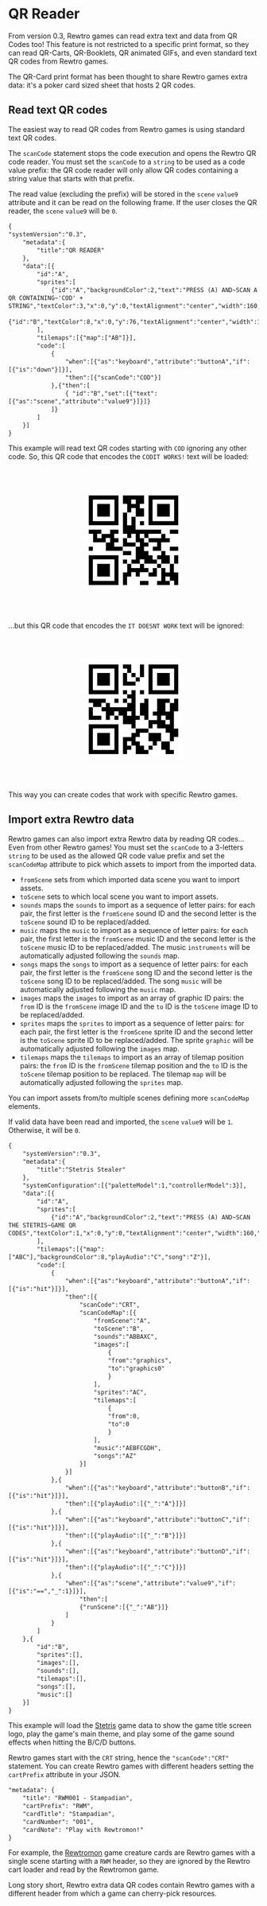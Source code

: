 # QR Reader

From version 0.3, Rewtro games can read extra text and data from QR Codes too! This feature is not restricted to a specific print format, so they can read QR-Carts, QR-Booklets, QR animated GIFs, and even standard text QR codes from Rewtro games.

The QR-Card print format has been thought to share Rewtro games extra data: it's a poker card sized sheet that hosts 2 QR codes.

## Read text QR codes

The easiest way to read QR codes from Rewtro games is using standard text QR codes.

The `scanCode` statement stops the code execution and opens the Rewtro QR code reader. You must set the `scanCode` to a `string` to be used as a code value prefix: the QR code reader will only allow QR codes containing a string value that starts with that prefix.

The read value (excluding the prefix) will be stored in the `scene` `value9` attribute and it can be read on the following frame. If the user closes the QR reader, the  `scene` `value9` will be `0`.

```
{
"systemVersion":"0.3",
	"metadata":{
		"title":"QR READER"
	},
	"data":[{
		"id":"A",
		"sprites":[
			{"id":"A","backgroundColor":2,"text":"PRESS (A) AND~SCAN A QR CONTAINING~'COD' + STRING","textColor":3,"x":0,"y":0,"textAlignment":"center","width":160,"height":24},
			{"id":"B","textColor":8,"x":0,"y":76,"textAlignment":"center","width":160,"height":8}
		],
		"tilemaps":[{"map":["AB"]}],
		"code":[
			{
				"when":[{"as":"keyboard","attribute":"buttonA","if":[{"is":"down"}]}],
				"then":[{"scanCode":"COD"}]
			},{"then":[
				{ "id":"B","set":[{"text":[{"as":"scene","attribute":"value9"}]}]}
			]}
		]
	}]
}
```

This example will read text QR codes starting with `COD` ignoring any other code. So, this QR code that encodes the `CODIT WORKS!` text will be loaded:

<div align="center" style="margin:60px 0">
	<p><img src="images/qrcode-itworks.png"></p>
</div>

...but this QR code that encodes the `IT DOESNT WORK` text will be ignored:

<div align="center" style="margin:60px 0">
	<p><img src="images/qrcode-itdoesntwork.png"></p>
</div>

This way you can create codes that work with specific Rewtro games.

## Import extra Rewtro data

Rewtro games can also import extra Rewtro data by reading QR codes... Even from other Rewtro games! You must set the `scanCode` to a 3-letters `string` to be used as the allowed QR code value prefix and set the `scanCodeMap` attribute to pick which assets to import from the imported data.

  * `fromScene` sets from which imported data scene you want to import assets.
  * `toScene` sets to which local scene you want to import assets.
  * `sounds` maps the `sounds` to import as a sequence of letter pairs: for each pair, the first letter is the `fromScene` sound ID and the second letter is the `toScene` sound ID to be replaced/added.
  * `music` maps the `music` to import as a sequence of letter pairs: for each pair, the first letter is the `fromScene` music ID and the second letter is the `toScene` music ID to be replaced/added. The music `instruments` will be automatically adjusted following the `sounds` map.
  * `songs` maps the `songs` to import as a sequence of letter pairs: for each pair, the first letter is the `fromScene` song ID and the second letter is the `toScene` song ID to be replaced/added. The song `music` will be automatically adjusted following the `music` map.
  * `images` maps the `images` to import as an array of graphic ID pairs: the `from` ID is the `fromScene` image ID and the `to` ID is the `toScene` image ID to be replaced/added.
  * `sprites` maps the `sprites` to import as a sequence of letter pairs: for each pair, the first letter is the `fromScene` sprite ID and the second letter is the `toScene` sprite ID to be replaced/added. The sprite `graphic` will be automatically adjusted following the `images` map.
  * `tilemaps` maps the `tilemaps` to import as an array of tilemap position pairs: the `from` ID is the `fromScene` tilemap position and the `to` ID is the `toScene` tilemap position to be replaced. The tilemap `map` will be automatically adjusted following the `sprites` map.

You can import assets from/to multiple scenes defining more `scanCodeMap` elements.

If valid data have been read and imported, the  `scene` `value9` will be `1`. Otherwise, it will be `0`.

```
{
	"systemVersion":"0.3",
	"metadata":{
		"title":"Stetris Stealer"
	},
	"systemConfiguration":[{"paletteModel":1,"controllerModel":3}],
	"data":[{
		"id":"A",
		"sprites":[
			{"id":"A","backgroundColor":2,"text":"PRESS (A) AND~SCAN THE STETRIS~GAME QR CODES","textColor":1,"x":0,"y":0,"textAlignment":"center","width":160,"height":24}
		],
		"tilemaps":[{"map":["ABC"],"backgroundColor":8,"playAudio":"C","song":"Z"}],
		"code":[
			{
				"when":[{"as":"keyboard","attribute":"buttonA","if":[{"is":"hit"}]}],
				"then":[{
					"scanCode":"CRT",
					"scanCodeMap":[{
						"fromScene":"A",
						"toScene":"B",
						"sounds":"ABBAXC",
						"images":[
							{
							"from":"graphics",
							"to":"graphics0"
							}
						],
						"sprites":"AC",
						"tilemaps":[
							{
							"from":0,
							"to":0
							}
						],
						"music":"AEBFCGDH",
						"songs":"AZ"
					}]
				}]
			},{
				"when":[{"as":"keyboard","attribute":"buttonB","if":[{"is":"hit"}]}],
				"then":[{"playAudio":[{"_":"A"}]}]
			},{
				"when":[{"as":"keyboard","attribute":"buttonC","if":[{"is":"hit"}]}],
				"then":[{"playAudio":[{"_":"B"}]}]
			},{
				"when":[{"as":"keyboard","attribute":"buttonD","if":[{"is":"hit"}]}],
				"then":[{"playAudio":[{"_":"C"}]}]
			},{
				"when":[{"as":"scene","attribute":"value9","if":[{"is":"==","_":1}]}],
					"then":[
					{"runScene":[{"_":"AB"}]}
				]
			}
		]
	},{
		"id":"B",
		"sprites":[],
		"images":[],
		"sounds":[],
		"tilemaps":[],
		"songs":[],
		"music":[]
	}]
}
```

This example will load the [Stetris](../markdown/game-k001-stetris.pdf) game data to show the game title screen logo, play the game's main theme, and play some of the game sound effects when hitting the B/C/D buttons.

Rewtro games start with the `CRT` string, hence the `"scanCode":"CRT"` statement. You can create Rewtro games with different headers setting the `cartPrefix` attribute in your JSON.

```
"metadata": {
	"title": "RWM001 - Stampadian",
	"cartPrefix": "RWM",
	"cardTitle": "Stampadian",
	"cardNumber": "001",
	"cardNote": "Play with Rewtromon!"
}
```

For example, the [Rewtromon](../REWTROMON.md) game creature cards are Rewtro games with a single scene starting with a `RWM` header, so they are ignored by the Rewtro cart loader and read by the Rewtromon game.

Long story short, Rewtro extra data QR codes contain Rewtro games with a different header from which a game can cherry-pick resources.
